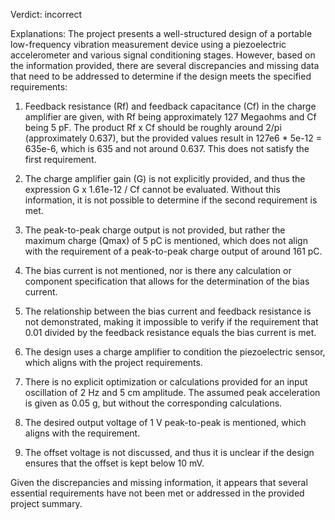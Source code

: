 Verdict: incorrect

Explanations: 
The project presents a well-structured design of a portable low-frequency vibration measurement device using a piezoelectric accelerometer and various signal conditioning stages. However, based on the information provided, there are several discrepancies and missing data that need to be addressed to determine if the design meets the specified requirements:

1. Feedback resistance (Rf) and feedback capacitance (Cf) in the charge amplifier are given, with Rf being approximately 127 Megaohms and Cf being 5 pF. The product Rf x Cf should be roughly around 2/pi (approximately 0.637), but the provided values result in 127e6 * 5e-12 = 635e-6, which is 635 and not around 0.637. This does not satisfy the first requirement.

2. The charge amplifier gain (G) is not explicitly provided, and thus the expression G x 1.61e-12 / Cf cannot be evaluated. Without this information, it is not possible to determine if the second requirement is met.

3. The peak-to-peak charge output is not provided, but rather the maximum charge (Qmax) of 5 pC is mentioned, which does not align with the requirement of a peak-to-peak charge output of around 161 pC.

4. The bias current is not mentioned, nor is there any calculation or component specification that allows for the determination of the bias current.

5. The relationship between the bias current and feedback resistance is not demonstrated, making it impossible to verify if the requirement that 0.01 divided by the feedback resistance equals the bias current is met.

6. The design uses a charge amplifier to condition the piezoelectric sensor, which aligns with the project requirements.

7. There is no explicit optimization or calculations provided for an input oscillation of 2 Hz and 5 cm amplitude. The assumed peak acceleration is given as 0.05 g, but without the corresponding calculations.

8. The desired output voltage of 1 V peak-to-peak is mentioned, which aligns with the requirement.

9. The offset voltage is not discussed, and thus it is unclear if the design ensures that the offset is kept below 10 mV.

Given the discrepancies and missing information, it appears that several essential requirements have not been met or addressed in the provided project summary.